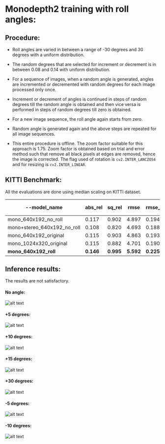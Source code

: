 
# Monodepth2 training with roll angles:

## Procedure:

- Roll angles are varied in between a range of -30 degrees and 30 degrees with a uniform distribution.

- The random degrees that are selected for increment or decrement is in between 0.08 and 0.14 with uniform distribution.

- For a sequence of images, when a random angle is generated, angles are incremented or decremented with random degrees for each image processed only once.

- Increment or decrement of angles is continued in steps of random degrees till the random angle is obtained and then vice versa is performed in steps of random degrees till zero is obtained.

- For a new image sequence, the roll angle again starts from zero.

- Random angle is generated again and the above steps are repeated for all image sequences.

- This entire procedure is offline. The zoom factor suitable for this approach is 1.75. Zoom factor is obtained based on trial and error method such that remove all black pixels at edges are removed, hence the image is corrected. The flag used of rotation is `cv2.INTER_LANCZOS4` and for resizing is `cv2.INTER_LINEAR`.

## KITTI Benchmark:

All the evaluations are done using median scaling on KITTI dataset.


| --model_name | abs_rel | sq_rel | rmse | rmse_log | delta<1.25 (a1)| delta<1.25<sup>2</sup> (a2) | delta<1.25<sup>3</sup> (a3) |
| --- | --- | --- | --- | --- | --- | --- | --- |
| mono_640x192_no_roll        | 0.117 | 0.902 | 4.897 | 0.194 | 0.872 | 0.958 | 0.981 |
| mono+stereo_640x192_no_roll | 0.108 | 0.820 | 4.693 | 0.188 | 0.884 | 0.961 | 0.981 |
| mono_640x192_original       | 0.115 | 0.903 | 4.863 | 0.193 | 0.877 | 0.959 | 0.981 |
| mono_1024x320_original      | 0.115 | 0.882 | 4.701 | 0.190 | 0.879 | 0.961 | 0.982 |
| **mono_640x192_roll**       | **0.146** | **0.995** | **5.592** | **0.225** | **0.800** | **0.942** | **0.977** |


## Inference results:

The results are not satisfactory.


#### No angle:

![alt text](images/out_image_angle_0.jpg)

#### +5 degrees:

![alt text](images/out_image_angle_5.jpg)

#### +10 degrees:

![alt text](images/out_image_angle_10.jpg)

#### +15 degrees:

![alt text](images/out_image_angle_15.jpg)


#### +30 degrees:

![alt text](images/out_image_angle_30.jpg)


#### -5 degrees:

![alt text](images/out_image_angle_-5.jpg)


#### -10 degrees:

![alt text](images/out_image_angle_-10.jpg)
